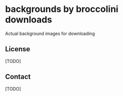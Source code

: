 # backgrounds by broccolini downloads

Actual background images for downloading

## License

[TODO]

## Contact

[TODO]

